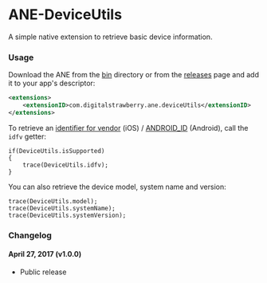 # ANE-DeviceUtils

A simple native extension to retrieve basic device information.

### Usage

Download the ANE from the [bin](bin/) directory or from the [releases](../../releases/) page and add it to your app's descriptor:

```xml
<extensions>
    <extensionID>com.digitalstrawberry.ane.deviceUtils</extensionID>
</extensions>
```

To retrieve an [identifier for vendor](https://developer.apple.com/reference/uikit/uidevice/1620059-identifierforvendor) (iOS) / [ANDROID_ID](https://developer.android.com/reference/android/provider/Settings.Secure.html#ANDROID_ID) (Android), call the `idfv` getter:

```as3
if(DeviceUtils.isSupported)
{
    trace(DeviceUtils.idfv);
}
```

You can also retrieve the device model, system name and version:

```as3
trace(DeviceUtils.model);
trace(DeviceUtils.systemName);
trace(DeviceUtils.systemVersion);
```

### Changelog

#### April 27, 2017 (v1.0.0)

* Public release
